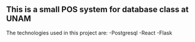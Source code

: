 ## This is a small POS system for database class at UNAM

The technologies used in this project are:
-Postgresql
-React
-Flask


